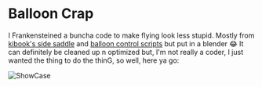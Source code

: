 # Balloon Crap
I Frankensteined a buncha code to make flying look less stupid. Mostly from [kibook's side saddle](https://github.com/kibook/redm-sidesaddle) and [balloon control scripts](https://github.com/kibook/redm-ballooncontrols) but put in a blender 😂
It can definitely be cleaned up n optimized but, I'm not really a coder, I just wanted the thing to do the thinG, so well, here ya go:

![ShowCase](https://cdn.discordapp.com/attachments/1122818343641038929/1272770292925730828/218_20240812211246_1.png?ex=66bc2f34&is=66baddb4&hm=532a9c9dee2be704e75f6a9eb1716ab5a841ec5788873883db83187635fc22f3&)
